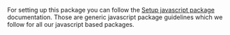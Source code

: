 For setting up this package you can follow the
[Setup javascript package](https://w.amazon.com/bin/view/AmazonReactToolkit/Community/PackageSetup/#HSetupjavascriptpackage)
documentation. Those are generic javascript package guidelines which we follow
for all our javascript based packages.
